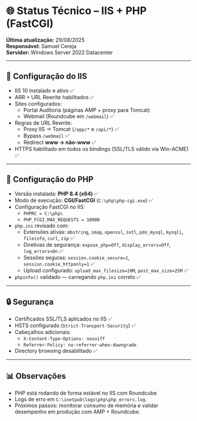 # 🌐 Status Técnico – IIS + PHP (FastCGI)

**Última atualização:** 29/08/2025  
**Responsável:** Samuel Cereja  
**Servidor:** Windows Server 2022 Datacenter  

---

## 🔧 Configuração do IIS
- IIS 10 instalado e ativo ✅
- ARR + URL Rewrite habilitados ✅
- Sites configurados:
  - Portal Auditoria (páginas AMP + proxy para Tomcat)
  - Webmail (Roundcube em `/webmail`) ✅
- Regras de URL Rewrite:
  - Proxy IIS → Tomcat (`/app/*` e `/api/*`) ✅
  - Bypass `/webmail` ✅
  - Redirect **www → não-www** ✅
- HTTPS habilitado em todos os bindings (SSL/TLS válido via Win-ACME) ✅

---

## 🔧 Configuração do PHP
- Versão instalada: **PHP 8.4 (x64)** ✅
- Modo de execução: **CGI/FastCGI** (`C:\php\php-cgi.exe`) ✅
- Configuração FastCGI no IIS:
  - `PHPRC = C:\php\`
  - `PHP_FCGI_MAX_REQUESTS = 10000`
- `php.ini` revisado com:
  - Extensões ativas: `mbstring`, `imap`, `openssl`, `intl`, `pdo_mysql`, `mysqli`, `fileinfo`, `curl`, `zip` ✅
  - Diretivas de segurança: `expose_php=Off`, `display_errors=Off`, `log_errors=On` ✅
  - Sessões seguras: `session.cookie_secure=1`, `session.cookie_httponly=1` ✅
  - Upload configurado: `upload_max_filesize=20M`, `post_max_size=25M` ✅
- `phpinfo()` validado — carregando `php.ini` correto ✅

---

## 🔒 Segurança
- Certificados SSL/TLS aplicados no IIS ✅
- HSTS configurado (`Strict-Transport-Security`) ✅
- Cabeçalhos adicionais:
  - `X-Content-Type-Options: nosniff`
  - `Referrer-Policy: no-referrer-when-downgrade`
- Directory browsing desabilitado ✅

---

## 📊 Observações
- PHP está rodando de forma estável no IIS com Roundcube.  
- Logs de erro em `C:\inetpub\logs\php\php_errors.log`.  
- Próximos passos: monitorar consumo de memória e validar desempenho em produção com AMP + Roundcube.
